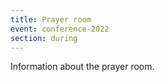 ```yaml
---
title: Prayer room
event: conference-2022
section: during
---
```


Information about the prayer room.